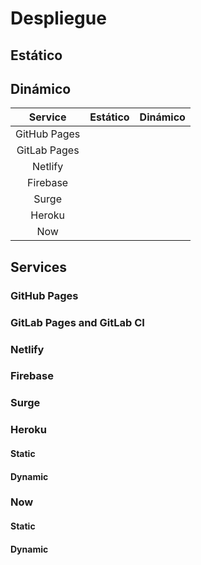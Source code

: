 # Despliegue


## Estático

## Dinámico

|    Service   |      Estático      |                Dinámico                |
|:------------:|:------------------:|:--------------------------------------:|
| GitHub Pages | <FeatureSupport /> | <FeatureSupport :isSuported="false" /> |
| GitLab Pages | <FeatureSupport /> | <FeatureSupport :isSuported="false" /> |
| Netlify      | <FeatureSupport /> | <FeatureSupport :isSuported="false" /> |
| Firebase     | <FeatureSupport /> |           <FeatureSupport />           |
| Surge        | <FeatureSupport /> | <FeatureSupport :isSuported="false" /> |
| Heroku       | <FeatureSupport /> |           <FeatureSupport />           |
| Now          | <FeatureSupport /> |           <FeatureSupport />           |

## Services

### GitHub Pages


### GitLab Pages and GitLab CI


### Netlify


### Firebase


### Surge


### Heroku

#### Static

#### Dynamic


### Now


#### Static

#### Dynamic
